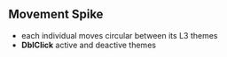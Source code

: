 ## Movement Spike

- each individual moves circular between its L3 themes
- **DblClick** active and deactive themes

<div id="my-canvas"></div>
<svg id="svg"></svg>
<canvas width="800" height="800"></canvas>



<style>
circle, .circle {
	fill: #b36;
	fill-opacity: 0.8;
}
</style>

<script>
import { AVFParser } from "https://lively-kernel.org/voices/parsing-data/avf-parser.js"
import ForcesStructure from "https://lively-kernel.org/lively4/BP2019RH1/scratch/forces_spike/forces-structure.js"
import CenterCoordinatesForGroups from "https://lively-kernel.org/lively4/BP2019RH1/scratch/forces_spike/center-coordinates.js"
import d3 from "src/external/d3.v5.js";
import d3Hull from "https://d3js.org/d3-polygon.v1.min.js"
import { ReGL } from "https://lively-kernel.org/lively4/BP2019RH1/prototypes/Covid19-Kenya/npm-modules/regl-point-wrapper.js"

// Canvas constants
const MAX_WIDTH = 1000
const MAX_HEIGHT = 800

// Point constants
const POINT_SIZE = 7

// Center constants
const CENTER_RADIUS = 20

// Movement constants
const STEP_SIZE = 4

var divCanvas = lively.query(this, "#my-canvas")
var canvas = <canvas></canvas>;
canvas.width = MAX_WIDTH
canvas.height = MAX_HEIGHT
canvas.style.position = "absolute"
//const canvas = this.parentElement.querySelector('canvas')
//const ctx = canvas.getContext('2d')



var themesDict = {}
var svg = lively.query(this, '#svg')
svg.style.position = "absolute"
svg.style.width = MAX_WIDTH
svg.style.height = MAX_HEIGHT
svg.style.zIndex = 5

divCanvas.appendChild(canvas)
divCanvas.appendChild(svg)


var d3Svg = d3.select(svg)
var width = svg.width
var height = svg.height

// initialize context

var world = this
var context = canvas.getContext("webgl") 

// initialize helper objects

var regl = new ReGL(context)

var node
var d3Centers = []


AVFParser.loadCovidData().then( (data) => {
  let individuals = data
  /*for (var i = 0; i < 20; i++) {
    individuals = individuals.concat(data)
  }*/
  let themes = individuals.map( individual => individual.themes['L3'])
  themes = new Set(themes.flat())
  themes = Array.from(themes)
  themes.push("no_active_theme")


  themes.forEach(theme => {
    themesDict[theme] = getRandomCoords()
    themesDict[theme]["active"] = true
  })
  
  
  
  
  //themesDict["other"]["active"] = false
  
  Object.keys(themesDict).forEach(theme =>
    {
    let elem = themesDict[theme]
        elem["theme"] = theme
        if(elem["active"]) {
          elem["color"] = "red"
        } else {
          elem["color"] = "gray"
        }
        d3Centers.push(elem)
  })
  
  let points = initData(individuals)
  
  drawPoints(points)
  
  node = d3Svg
    .append("g")
    .selectAll(".circle")
    .data(d3Centers)
    .enter()
    .append('g')
    .classed('circle', true)
    .attr("transform", function(d) { return 'translate('+ [d.x, d.y] + ')' })
  
  node
    .append("circle")
    .classed("circleForm", true)
    .attr("r", CENTER_RADIUS)
    .on("dblclick", function(d) {return updateCenterNode(d)})
    .style("fill", function(d) {return d.color})
  
  node
    .append("text")
    .classed("circleText", true)
    .attr('dy', CENTER_RADIUS)
    .attr("text-anchor", "middle")
    .attr("alignment-baseline", "hanging")
    .text(d => d.theme)
  

  
  var drag = d3.drag().on("drag", function(d, i) {
		var dx = d3.event.dx, dy = d3.event.dy
		d.x += dx
		d.y += dy
    themesDict[d.theme].x = d.x
    themesDict[d.theme].y = d.y
		d3.select(this).attr("transform", "translate(" + [d.x, d.y] + ")" )
    
	})
  
  node.call(drag);
  
  let newTargetPos = {}
  let curTargetPos = {}
  regl.regl.frame(({time}) => {
    if (!lively.isInBody(divCanvas)) return 
    drawPointsWithNewCoordinates(points, newTargetPos, curTargetPos)
  })
  

})

function updateCenterNode (d){
   themesDict[d.theme].active = !themesDict[d.theme].active
   doUpdate(d)
  
};

function doUpdate (d) {
  d3Centers.forEach(center => {
    if (center.theme == d.theme){
      center.color = center.color == "grey" ? "red" : "grey"
    }
  })
  
  node
    .data(d3Centers)
    .enter()
    .merge(node)
  
  node
    .selectAll('.circleText')
    .style("fill", function(d) {return d.color})
    
  node
  .selectAll('.circleForm')
  .style("fill", function(d) {return d.color})

  
}

var toggleColor = (function(){
   var currentColor = "red";
    
    return function(){
        currentColor = currentColor == "red" ? "grey" : "red";
        d3.select(this).style("fill", currentColor);
    }
})();

function randomFromInterval(min, max) {
  return Math.random() * (max - min) + min
}

function randomIntFromInterval(min, max) {
  return Math.floor(randomFromInterval(min, max))
}

function getRandomCoords() {
  return {x: randomIntFromInterval(0,MAX_WIDTH), y: randomIntFromInterval(0,MAX_HEIGHT)}
  }
  
const drawPoints = (inputPoints) => { 
  if (inputPoints == null) inputPoints = points;
  regl.drawPoints({
    points: inputPoints
  });
}
function initData(data) {
  let result = data
  
  for (var i = 0; i < result.length; i++) {
    let x = randomIntFromInterval(2 * CENTER_RADIUS, MAX_WIDTH - 2 * CENTER_RADIUS)
    let y = randomIntFromInterval(2 * CENTER_RADIUS, MAX_HEIGHT - 2 * CENTER_RADIUS)
    
    result[i]["drawing"] = {
      id: i,
      y: y,
      x: x,
      sy: y,
      sx: x,
      highlighted: false,
      size: POINT_SIZE,
      color: d3.rgb(0,0,0),
      defaultColor: d3.rgb(0,0,0),
      nextThemePointDestination: 0
    };
  }
  
  return result

}
const drawPointsWithNewCoordinates = (points, newTargetPos, curTargetPos) => { 
  
  points.forEach((point) => {
      newTargetPos = getTargetPosition(points, point, STEP_SIZE, newTargetPos, curTargetPos)
      point.drawing.x = newTargetPos.x
      point.drawing.y = newTargetPos.y
  });
  
  regl.drawPoints({
    points: points
  });
  
}

function reachedTargetPos(targetPos, point, stepsize) {
  return Math.abs(targetPos.x - point.drawing.x) <= stepsize && Math.abs(targetPos.y - point.drawing.y) <= stepsize
}

function getNextThemePointIndex(point) {
  return (point.drawing.nextThemePointDestination + 1) % point.themes.L3.length
}

function isActive(theme) {
  return themesDict[theme].active
}

function getTargetPosByTheme(point) {
  if (point.drawing.nextThemePointDestination == -1) {
    return themesDict["no_active_theme"]
  } else {
    return themesDict[point.themes.L3[point.drawing.nextThemePointDestination]]
  }
}

const notActive = (theme) => !themesDict[theme].active

function getTargetPosition(points, point, stepsize, newTargetPos, curTargetPos1) {
  
  // question 2
  let curTargetPos = getTargetPosByTheme(point)
  
  //question 1
  
  if (point.themes.L3.every(notActive)) {
    return themesDict["no_active_theme"]
  }
  
  /*
  let notActive = true;
  for (var i = 0; i < point.themes.L3.length; i++) {
    if (isActive(point.themes.L3[i])) notActive = false
  }
  
  if (notActive) return themesDict["no_active_theme"] */
  
  if (!isActive(point.themes.L3[point.drawing.nextThemePointDestination]) || reachedTargetPos(curTargetPos, point, stepsize) ) {
    point.drawing.nextThemePointDestination = getNextThemePointIndex(point)
  }

  let xDiff = Math.abs(curTargetPos.x - point.drawing.x)
  let yDiff = Math.abs(curTargetPos.y - point.drawing.y)

  if (xDiff > yDiff) {
    if (curTargetPos.x - point.drawing.x > 0) {
      newTargetPos.x = point.drawing.x + stepsize;
    } else {
      newTargetPos.x = point.drawing.x - stepsize;
    }
    if (curTargetPos.y - point.drawing.y > 0) {
      newTargetPos.y = point.drawing.y + stepsize * (yDiff / xDiff) * Math.random();
    } else {
      newTargetPos.y = point.drawing.y - stepsize * (yDiff / xDiff) * Math.random();
    }
  } else {   
    if (curTargetPos.x - point.drawing.x > 0) {
      newTargetPos.x = point.drawing.x + stepsize * (xDiff / yDiff) * Math.random();
    } else {
      newTargetPos.x = point.drawing.x - stepsize * (xDiff / yDiff) * Math.random();
    }
    if (curTargetPos.y - point.drawing.y > 0) {
      newTargetPos.y = point.drawing.y + stepsize;
    } else {
      newTargetPos.y = point.drawing.y - stepsize;
    }
  }
  
  return newTargetPos
}



</script>